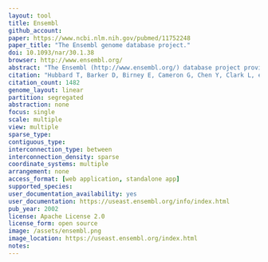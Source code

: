 ```yaml
---
layout: tool 
title: Ensembl
github_account: 
paper: https://www.ncbi.nlm.nih.gov/pubmed/11752248
paper_title: "The Ensembl genome database project."
doi: 10.1093/nar/30.1.38
browser: http://www.ensembl.org/
abstract: "The Ensembl (http://www.ensembl.org/) database project provides a bioinformatics framework to organise biology around the sequences of large genomes. It is a comprehensive source of stable automatic annotation of the human genome sequence, with confirmed gene predictions that have been integrated with external data sources, and is available as either an interactive web site or as flat files. It is also an open source software engineering project to develop a portable system able to handle very large genomes and associated requirements from sequence analysis to data storage and visualisation. The Ensembl site is one of the leading sources of human genome sequence annotation and provided much of the analysis for publication by the international human genome project of the draft genome. The Ensembl system is being installed around the world in both companies and academic sites on machines ranging from supercomputers to laptops."
citation: "Hubbard T, Barker D, Birney E, Cameron G, Chen Y, Clark L, et al. The Ensembl genome database project. Nucleic Acids Res. academic.oup.com; 2002;30: 38–41."
citation_count: 1482
genome_layout: linear
partition: segregated
abstraction: none
focus: single
scale: multiple
view: multiple
sparse_type: 
contiguous_type: 
interconnection_type: between
interconnection_density: sparse
coordinate_systems: multiple
arrangement: none
access_format: [web application, standalone app]
supported_species: 
user_documentation_availability: yes
user_documentation: https://useast.ensembl.org/info/index.html
pub_year: 2002
license: Apache License 2.0
license_form: open source
image: /assets/ensembl.png
image_location: https://useast.ensembl.org/index.html
notes: 
---
```

